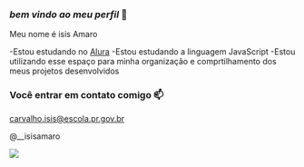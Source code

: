 ### _bem vindo ao meu perfil_ 🖤

Meu nome é isis Amaro

-Estou estudando no [Alura](https://www.alura.com.br)
-Estou estudando a linguagem JavaScript
-Estou utilizando esse espaço para minha organização e comprtilhamento dos meus projetos desenvolvidos

### Você entrar em contato comigo 📫

carvalho.isis@escola.pr.gov.br

@__isisamaro

![](https://media1.tenor.com/m/EeloF6xUk2gAAAAC/hello-kitty-hello-kitty-maromba.gif)

